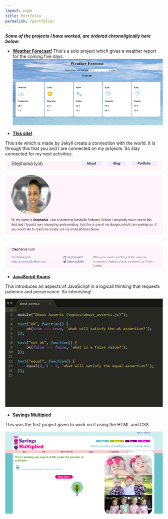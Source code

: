 ```yaml
---
layout: page
title: Portfolio 
permalink: /portfolio/
---
```


**_Some of the projects I have worked, are ordered chronoligically here below_:**

* [**Weather Forecast!**](https://github.com/stephania07/Weather-Forecast)
This's a solo project which gives a weather report for the coming five days.
![weatherforecast](/downloads/image/weatherforecast.png "Weather Forecast")


* [**This site!**](https://github.com/stephania07/stephania07.github.io)

This site which is made by Jekyll creats a connection with the world. It is through this that you and I are connected on my projects. So stay connected for my next activities.

![Jekyll](/downloads/image/jekyll.png "This site")


* [**JavaScript Koans**](https://github.com/stephania07/javaScript-Koans)

This introduces an aspects of JavaScript in a logicall thinking that requests patience and perservance. So interesting!

![assertion](/downloads/image/jskoans.png "Asserts")



* [**Savings Multipied**](https://github.com/stephania07/savingsMultiplied7) 

This was the first project given to work on it using the HTML and CSS


![visit image](/downloads/image/SVMultiplied.png "The Mockup")
